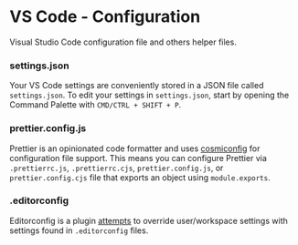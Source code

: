 # VS Code - Configuration
Visual Studio Code configuration file and others helper files.

### settings.json

Your VS Code settings are conveniently stored in a JSON file called `settings.json`. To edit your settings in `settings.json`, start by opening the Command Palette with `CMD/CTRL + SHIFT + P`.

### prettier.config.js

Prettier is an opinionated code formatter and uses [cosmiconfig](https://github.com/davidtheclark/cosmiconfig) for configuration file support. This means you can configure Prettier via `.prettierrc.js`, `.prettierrc.cjs`, `prettier.config.js`, or `prettier.config.cjs` file that exports an object using `module.exports`.

### .editorconfig

Editorconfig is a plugin [attempts](https://github.com/editorconfig/editorconfig-vscode#known-issues) to override user/workspace settings with settings found in `.editorconfig` files.